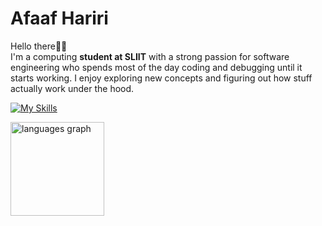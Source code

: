 # Afaaf Hariri

Hello there👋🏾\
I'm a computing **student at SLIIT** with a strong passion for software engineering who spends most of the day coding and debugging until it starts working. I enjoy exploring new concepts and figuring out how stuff actually work under the hood. 

[![My Skills](https://skillicons.dev/icons?i=typescript,javascript,java,python,nodejs,spring,fastapi,react,next,mysql,postgresql,mongodb,gcp,aws,docker&theme=light)](https://skillicons.dev) 

<div align="left">
  <img src="https://github-readme-stats.vercel.app/api/top-langs?username=afaafhariri&locale=en&hide_title=false&layout=compact&card_width=320&langs_count=6&theme=swift&hide_border=false&order=2&custom_title=Hariri's%20Top%20Languages" height="150" alt="languages graph"  />
</div>
